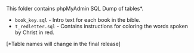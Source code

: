 This folder contains phpMyAdmin SQL Dump of tables*.

* `book_key.sql` - Intro text for each book in the bible.
* `t_redletter.sql` - Contains instructions for coloring the words spoken by Christ in red.

[*Table names will change in the final release]
